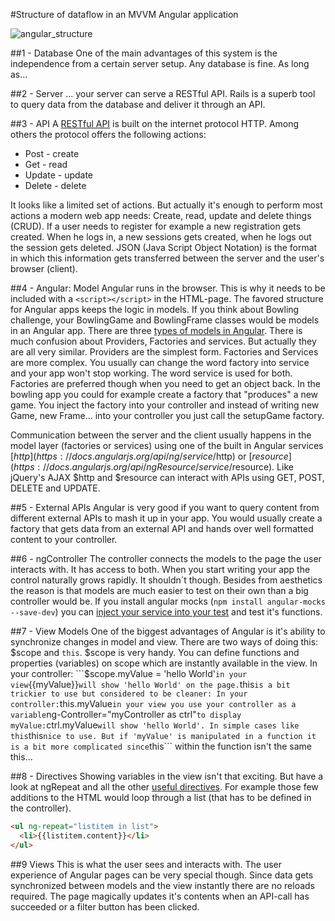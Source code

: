 #Structure of dataflow in an MVVM Angular application

![angular_structure](https://github.com/makersacademy/course/blob/master/images/mvvc_structure.png)

##1 - Database
One of the main advantages of this system is the independence from a certain server setup. Any database is fine. As long as...

##2 - Server
... your server can serve a RESTful API. Rails is a superb tool to query data from the database and deliver it through an API.

##3 - API
A [RESTful API](http://www.restapitutorial.com/lessons/httpmethods.html) is built on the internet protocol HTTP. Among others the protocol offers the following actions:
  - Post - create
  - Get - read
  - Update - update
  - Delete - delete

It looks like a limited set of actions. But actually it's enough to perform most actions a modern web app needs: Create, read, update and delete things (CRUD).  If a user needs to register for example a new registration gets created. When he logs in, a new sessions gets created, when he logs out the session gets deleted. JSON (Java Script Object Notation) is the format in which this information gets transferred between the server and the user's browser (client).

##4 - Angular: Model
Angular runs in the browser. This is why it needs to be included with a ```<script></script>``` in the HTML-page. The favored structure for Angular apps keeps the logic in models. If you think about Bowling challenge, your BowlingGame and BowlingFrame classes would be models in an Angular app. There are three [types of models in Angular](http://iffycan.blogspot.co.uk/2013/05/angular-service-or-factory.html). There is much confusion about Providers, Factories and services. But actually they are all very similar. Providers are the simplest form. Factories and Services are more complex. You usually can change the word factory into service and your app won't stop working. The word service is used for both. Factories are preferred though when you need to get an object back. In the bowling app you could for example create a factory that "produces" a new game. You inject the factory into your controller and instead of writing new Game, new Frame... into your controller you just call the setupGame factory.

Communication between the server and the client usually happens in the model layer (factories or services) using one of the built in Angular services [$http](https://docs.angularjs.org/api/ng/service/$http) or [$resource](https://docs.angularjs.org/api/ngResource/service/$resource). Like jQuery's AJAX $http and $resource can interact with APIs using GET, POST, DELETE and UPDATE.

##5 - External APIs
Angular is very good if you want to query content from different external APIs to mash it up in your app. You would usually create a factory that gets data from an external API and hands over well formatted content to your controller.

##6 - ngController
The controller connects the models to the page the user interacts with. It has access to both. When you start writing your app the control naturally grows rapidly. It shouldn´t though. Besides from aesthetics the reason is that models are much easier to test on their own than a big controller would be. If you install angular mocks (```npm install angular-mocks --save-dev```) you can [inject your service into your test](https://docs.angularjs.org/guide/services#unit-testing) and test it's functions.

##7 - View Models
One of the biggest advantages of Angular is it's ability to synchronize changes in model and view. There are two ways of doing this: $scope and ```this```. $scope is very handy. You can define functions and properties (variables) on scope which are instantly available in the view. In your controller: ```$scope.myValue = 'hello World'``` in your view ```{{myValue}}``` will show 'hello World' on the page. ```this``` is a bit trickier to use but considered to be cleaner:
In your controller: ```this.myValue``` in your view you use your controller as a variable ```ng-Controller="myController as ctrl"``` to display myValue: ```ctrl.myValue``` will show 'hello World'. In simple cases like this ```this``` nice to use. But if 'myValue' is manipulated in a function it is a bit more complicated since ```this``` within the function isn't the same this...

##8 - Directives
Showing variables in the view isn't that exciting. But have a look at ngRepeat and all the other [useful directives](https://docs.angularjs.org/api/ng/directive/). For example those few additions to the HTML would loop through a list (that has to be defined in the controller).

```HTML
<ul ng-repeat="listitem in list">
  <li>{{listitem.content}}</li>
</ul>
```

##9 Views
This is what the user sees and interacts with. The user experience of Angular pages can be very special though. Since data gets synchronized between models and the view instantly there are no reloads required. The page magically updates it's contents when an API-call has succeeded or a filter button has been clicked.

